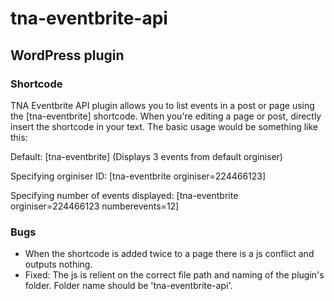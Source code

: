 # tna-eventbrite-api

## WordPress plugin

### Shortcode

TNA Eventbrite API plugin allows you to list events in a post or page using the [tna-eventbrite] shortcode. When you're editing a page or post, directly insert the shortcode in your text. The basic usage would be something like this:

Default: \[tna-eventbrite\] (Displays 3 events from default orginiser)

Specifying orginiser ID: \[tna-eventbrite orginiser=224466123\]

Specifying number of events displayed: \[tna-eventbrite orginiser=224466123 numberevents=12\]

### Bugs

* When the shortcode is added twice to a page there is a js conflict and outputs nothing.
* Fixed: The js is relient on the correct file path and naming of the plugin's folder. Folder name should be 'tna-eventbrite-api'.
